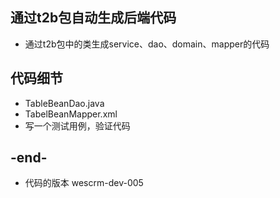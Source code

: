 
## 通过t2b包自动生成后端代码
- 通过t2b包中的类生成service、dao、domain、mapper的代码

## 代码细节
- TableBeanDao.java
- TabelBeanMapper.xml
- 写一个测试用例，验证代码

## -end-
- 代码的版本 wescrm-dev-005

